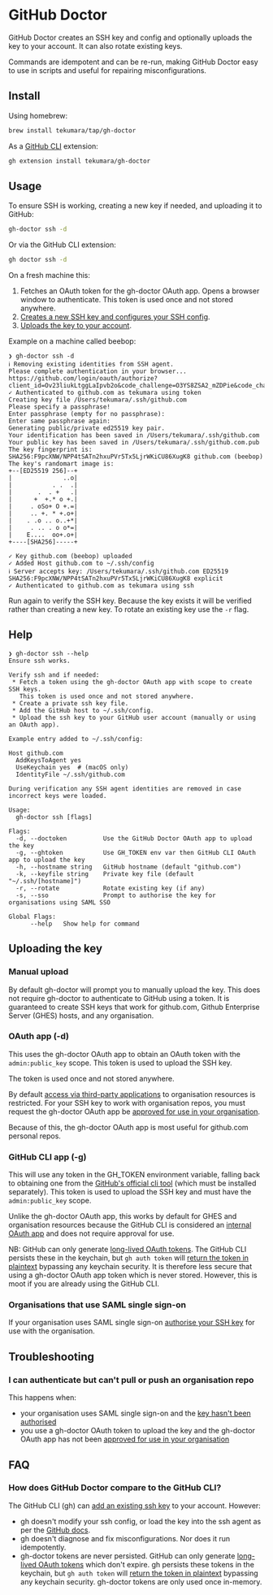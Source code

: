 # GitHub Doctor

GitHub Doctor creates an SSH key and config and optionally uploads the key to your account. It can also rotate existing keys.

Commands are idempotent and can be re-run, making GitHub Doctor easy to use in scripts and useful for repairing misconfigurations.

## Install

Using homebrew:

```sh
brew install tekumara/tap/gh-doctor
```

As a [GitHub CLI](https://github.com/cli/cli) extension:

```sh
gh extension install tekumara/gh-doctor
```

## Usage

To ensure SSH is working, creating a new key if needed, and uploading it to GitHub:

```sh
gh-doctor ssh -d
```

Or via the GitHub CLI extension:

```sh
gh doctor ssh -d
```

On a fresh machine this:

1. Fetches an OAuth token for the gh-doctor OAuth app. Opens a browser window to authenticate. This token is used once and not stored anywhere.
1. [Creates a new SSH key and configures your SSH config](https://docs.github.com/en/authentication/connecting-to-github-with-ssh/generating-a-new-ssh-key-and-adding-it-to-the-ssh-agent).
1. [Uploads the key to your account](https://docs.github.com/en/authentication/connecting-to-github-with-ssh/adding-a-new-ssh-key-to-your-github-account).

Example on a machine called beebop:

```
❯ gh-doctor ssh -d
ℹ Removing existing identities from SSH agent.
Please complete authentication in your browser...
https://github.com/login/oauth/authorize?client_id=Ov23liukLtggLaIpvb2o&code_challenge=O3YS8ZSA2_mZDPie&code_challenge_method=S256&redirect_uri=http%3A%2F%2F127.0.0.1%3A55254&response_type=code&scope=admin%3Apublic_key&state=4WAZT_6psyuBE
✓ Authenticated to github.com as tekumara using token
Creating key file /Users/tekumara/.ssh/github.com
Please specify a passphrase!
Enter passphrase (empty for no passphrase):
Enter same passphrase again:
Generating public/private ed25519 key pair.
Your identification has been saved in /Users/tekumara/.ssh/github.com
Your public key has been saved in /Users/tekumara/.ssh/github.com.pub
The key fingerprint is:
SHA256:F9pcXNW/NPP4tSATn2hxuPVr5Tx5LjrWKiCU86XugK8 github.com (beebop)
The key's randomart image is:
+--[ED25519 256]--+
|              ..o|
|           . .  .|
|       .  . +   .|
|      +  +.* o +.|
|     . oSo+ O +.=|
|     .. +. * +.o+|
|    . .o .. o..+*|
|     . .. . o o*=|
|    E....  oo+.o+|
+----[SHA256]-----+

✓ Key github.com (beebop) uploaded
✓ Added Host github.com to ~/.ssh/config
ℹ Server accepts key: /Users/tekumara/.ssh/github.com ED25519 SHA256:F9pcXNW/NPP4tSATn2hxuPVr5Tx5LjrWKiCU86XugK8 explicit
✓ Authenticated to github.com as tekumara using ssh
```

Run again to verify the SSH key. Because the key exists it will be verified rather than creating a new key. To rotate an existing key use the `-r` flag.

## Help

```
❯ gh-doctor ssh --help
Ensure ssh works.

Verify ssh and if needed:
 * Fetch a token using the gh-doctor OAuth app with scope to create SSH keys.
   This token is used once and not stored anywhere.
 * Create a private ssh key file.
 * Add the GitHub host to ~/.ssh/config.
 * Upload the ssh key to your GitHub user account (manually or using an OAuth app).

Example entry added to ~/.ssh/config:

Host github.com
  AddKeysToAgent yes
  UseKeychain yes  # (macOS only)
  IdentityFile ~/.ssh/github.com

During verification any SSH agent identities are removed in case incorrect keys were loaded.

Usage:
  gh-doctor ssh [flags]

Flags:
  -d, --doctoken          Use the GitHub Doctor OAuth app to upload the key
  -g, --ghtoken           Use GH_TOKEN env var then GitHub CLI OAuth app to upload the key
  -h, --hostname string   GitHub hostname (default "github.com")
  -k, --keyfile string    Private key file (default "~/.ssh/[hostname]")
  -r, --rotate            Rotate existing key (if any)
  -s, --sso               Prompt to authorise the key for organisations using SAML SSO

Global Flags:
      --help   Show help for command
```

## Uploading the key

### Manual upload

By default gh-doctor will prompt you to manually upload the key. This does not require gh-doctor to authenticate to GitHub using a token. It is guaranteed to create SSH keys that work for github.com, Github Enterprise Server (GHES) hosts, and any organisation.

### OAuth app (-d)

This uses the gh-doctor OAuth app to obtain an OAuth token with the `admin:public_key` scope. This token is used to upload the SSH key.

The token is used once and not stored anywhere.

By default [access via third-party applications](https://docs.github.com/en/organizations/managing-oauth-access-to-your-organizations-data/about-oauth-app-access-restrictions) to organisation resources is restricted. For your SSH key to work with organisation repos, you must request the gh-doctor OAuth app be [approved for use in your organisation](https://docs.github.com/en/account-and-profile/setting-up-and-managing-your-personal-account-on-github/managing-your-membership-in-organizations/requesting-organization-approval-for-oauth-apps).

Because of this, the gh-doctor OAuth app is most useful for github.com personal repos.

### GitHub CLI app (-g)

This will use any token in the GH_TOKEN environment variable, falling back to obtaining one from the [GitHub's official cli tool](https://github.com/cli/cli) (which must be installed separately). This token is used to upload the SSH key and must have the `admin:public_key` scope.

Unlike the gh-doctor OAuth app, this works by default for GHES and organisation resources because the GitHub CLI is considered an [internal OAuth app](https://docs.github.com/en/apps/oauth-apps/using-oauth-apps/internal-oauth-apps) and does not require approval for use.

NB: GitHub can only generate [long-lived OAuth tokens](https://github.com/cli/cli/issues/5924). The GitHub CLI persists these in the keychain, but `gh auth token` will [return the token in plaintext](https://github.com/cli/cli/issues/8237) bypassing any keychain security. It is therefore less secure that using a gh-doctor OAuth app token which is never stored. However, this is moot if you are already using the GitHub CLI.

### Organisations that use SAML single sign-on

If your organisation uses SAML single sign-on [authorise your SSH key](https://docs.github.com/en/enterprise-cloud@latest/authentication/authenticating-with-saml-single-sign-on/authorizing-an-ssh-key-for-use-with-saml-single-sign-on) for use with the organisation.

## Troubleshooting

### I can authenticate but can't pull or push an organisation repo

This happens when:

- your organisation uses SAML single sign-on and the [key hasn't been authorised](https://docs.github.com/en/enterprise-cloud@latest/authentication/authenticating-with-saml-single-sign-on/authorizing-an-ssh-key-for-use-with-saml-single-sign-on)
- you use a gh-doctor OAuth token to upload the key and the gh-doctor OAuth app has not been [approved for use in your organisation](https://docs.github.com/en/account-and-profile/setting-up-and-managing-your-personal-account-on-github/managing-your-membership-in-organizations/requesting-organization-approval-for-oauth-apps)

## FAQ

### How does GitHub Doctor compare to the GitHub CLI?

The GitHub CLI (gh) can [add an existing ssh key](https://cli.github.com/manual/gh_ssh-key_add) to your account. However:

- gh doesn't modify your ssh config, or load the key into the ssh agent as per the [GitHub docs](https://docs.github.com/en/authentication/connecting-to-github-with-ssh/generating-a-new-ssh-key-and-adding-it-to-the-ssh-agent).
- gh doesn't diagnose and fix misconfigurations. Nor does it run idempotently.
- gh-doctor tokens are never persisted. GitHub can only generate [long-lived OAuth tokens](https://github.com/cli/cli/issues/5924) which don't expire. gh persists these tokens in the keychain, but `gh auth token` will [return the token in plaintext](https://github.com/cli/cli/issues/8237) bypassing any keychain security. gh-doctor tokens are only used once in-memory.
